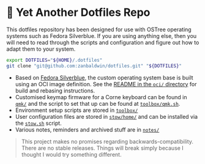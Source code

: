 # :wrench: Yet Another Dotfiles Repo

This dotfiles repository has been designed for use with OSTree operating systems
such as Fedora Silverblue. If you are using anything else, then you will need to
read through the scripts and configuration and figure out how to adapt them to
your system.

```bash
export DOTFILES="${HOME}/.dotfiles"
git clone "git@github.com:zanbaldwin/dotfiles.git" "${DOTFILES}"
```

- Based on [Fedora Silverblue](https://silverblue.fedoraproject.org/), the
  custom operating system base is built using an OCI image definition. See the
  [README in the `oci/` directory](./oci) for build and rebasing instructions.
- Customised keymap firmware for a Corne keyboard can be found in
  [`qmk/`](./qmk) and the script to set that up can be found at
  [`toolbox/qmk.sh`](./toolbox/qmk.sh).
- Environment setup scripts are stored in [`toolbox/`](./toolbox)
- User configuration files are stored in [`stow/home/`](./stow/home) and can be
  installed via the [`stow.sh`](toolbox/stow.sh) script.
- Various notes, reminders and archived stuff are in [`notes/`](./notes)

> This project makes no promises regarding backwards-compatibility. There are no
> stable releases. Things will break simply because I thought I would try
> something different.
